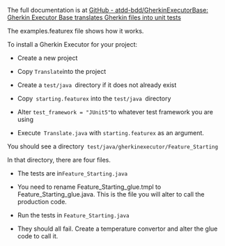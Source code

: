 The full documentation is at [GitHub - atdd-bdd/GherkinExecutorBase: Gherkin Executor Base translates Gherkin files into unit tests](https://github.com/atdd-bdd/GherkinExecutorForJava)

The examples.featurex file shows how it works.

To install a Gherkin Executor for your project:

- Create a new project

- Copy `Translate`into the project

- Create a `test/java `directory if it does not already exist

- Copy` starting.featurex` into the `test/java `directory

- Alter `test_framework = "JUnit5"`to whatever test framework you are using

- Execute` Translate.java` with `starting.featurex` as an argument.

You should see a directory` test/java/gherkinexecutor/Feature_Starting`

In that directory, there are four files.

- The tests are in` Feature_Starting.java  `

- You need to rename Feature_Starting_glue.tmpl to Feature_Starting_glue.java.     This is the file you will alter to call the production code.

- Run the tests in `Feature_Starting.java`

- They should all fail.   Create a temperature convertor and alter the glue code to call it. 

